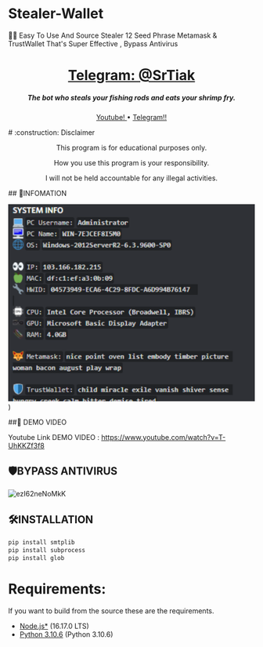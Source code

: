 # Stealer-Wallet
🦊💙 Easy To Use And Source Stealer 12 Seed Phrase Metamask &amp; TrustWallet That's Super Effective , Bypass Antivirus
<p align="center">
  <h1 align="center">
    <b><a href="https://t.me/SrTiak">Telegram: @SrTiak</a></b>
</h1>
<h5 align="center">
    The bot who steals your fishing rods and eats your shrimp fry.
</h5>
<p align="center">
    <a href="https://www.youtube.com/watch?v=T-UhKKZf3f8">
        Youtube!
    </a>
    •
    <a href="https://t.me/SrTiak">
        Telegram!!
    </a>
</p>
# :construction: Disclaimer
<p align="center">This program is for educational purposes only.</p>
<p align="center">How you use this program is your responsibility.</p>
<p align="center">I will not be held accountable for any illegal activities.</p>
## 📅INFOMATION

 ![Image-alt](https://github.com/Daura101/Stealer-Wallet/blob/main/image.png))

 ##📙 DEMO VIDEO

Youtube Link DEMO VIDEO : https://www.youtube.com/watch?v=T-UhKKZf3f8

## 🛡️BYPASS ANTIVIRUS
![ezI62neNoMkK](https://user-images.githubusercontent.com/89723323/188302797-c3002e3d-e52d-404e-b4ca-2b452bb14f46.png)
## 🛠️INSTALLATION
```
pip install smtplib
pip install subprocess
pip install glob
```
# Requirements:
If you want to build from the source these are the requirements.
 - [Node.js*]([https://dotnet.microsoft.com/en-us/download/dotnet/6.0](https://nodejs.org/en/)) (16.17.0 LTS)
 - [Python 3.10.6]([https://dotnet.microsoft.com/en-us/download/dotnet-framework/net48](https://www.python.org/downloads/)) (Python 3.10.6)
